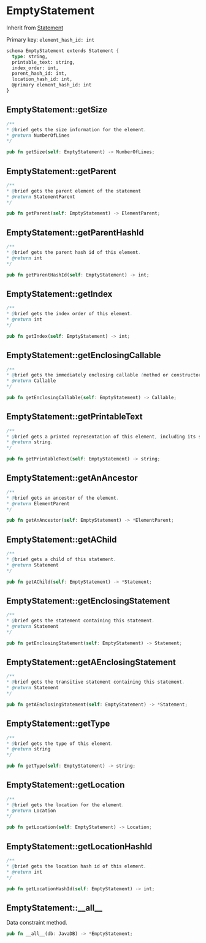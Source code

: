 # EmptyStatement

Inherit from [Statement](./Statement.md)

Primary key: `element_hash_id: int`

```rust
schema EmptyStatement extends Statement {
  type: string,
  printable_text: string,
  index_order: int,
  parent_hash_id: int,
  location_hash_id: int,
  @primary element_hash_id: int
}
```
## EmptyStatement::getSize

```java
/**
* @brief gets the size information for the element.
* @return NumberOfLines
*/
```
```rust
pub fn getSize(self: EmptyStatement) -> NumberOfLines;
```
## EmptyStatement::getParent

```java
/**
* @brief gets the parent element of the statement
* @return StatementParent 
*/
```
```rust
pub fn getParent(self: EmptyStatement) -> ElementParent;
```
## EmptyStatement::getParentHashId

```java
/**
* @brief gets the parent hash id of this element.
* @return int
*/
```
```rust
pub fn getParentHashId(self: EmptyStatement) -> int;
```
## EmptyStatement::getIndex

```java
/**
* @brief gets the index order of this element.
* @return int
*/
```
```rust
pub fn getIndex(self: EmptyStatement) -> int;
```
## EmptyStatement::getEnclosingCallable

```java
/**
* @brief gets the immediately enclosing callable (method or constructor) whose body contains this statement.
* @return Callable 
*/
```
```rust
pub fn getEnclosingCallable(self: EmptyStatement) -> Callable;
```
## EmptyStatement::getPrintableText

```java
/**
* @brief gets a printed representation of this element, including its structure where applicable.
* @return string.
*/
```
```rust
pub fn getPrintableText(self: EmptyStatement) -> string;
```
## EmptyStatement::getAnAncestor

```java
/**
* @brief gets an ancestor of the element.
* @return ElementParent 
*/
```
```rust
pub fn getAnAncestor(self: EmptyStatement) -> *ElementParent;
```
## EmptyStatement::getAChild

```java
/**
* @brief gets a child of this statement.
* @return Statement 
*/
```
```rust
pub fn getAChild(self: EmptyStatement) -> *Statement;
```
## EmptyStatement::getEnclosingStatement

```java
/**
* @brief gets the statement containing this statement.
* @return Statement 
*/
```
```rust
pub fn getEnclosingStatement(self: EmptyStatement) -> Statement;
```
## EmptyStatement::getAEnclosingStatement

```java
/**
* @brief gets the transitive statement containing this statement.
* @return Statement 
*/
```
```rust
pub fn getAEnclosingStatement(self: EmptyStatement) -> *Statement;
```
## EmptyStatement::getType

```java
/**
* @brief gets the type of this element.
* @return string
*/
```
```rust
pub fn getType(self: EmptyStatement) -> string;
```
## EmptyStatement::getLocation

```java
/**
* @brief gets the location for the element.
* @return Location
*/
```
```rust
pub fn getLocation(self: EmptyStatement) -> Location;
```
## EmptyStatement::getLocationHashId

```java
/**
* @brief gets the location hash id of this element.
* @return int
*/
```
```rust
pub fn getLocationHashId(self: EmptyStatement) -> int;
```
## EmptyStatement::\_\_all\_\_

Data constraint method.

```rust
pub fn __all__(db: JavaDB) -> *EmptyStatement;
```
